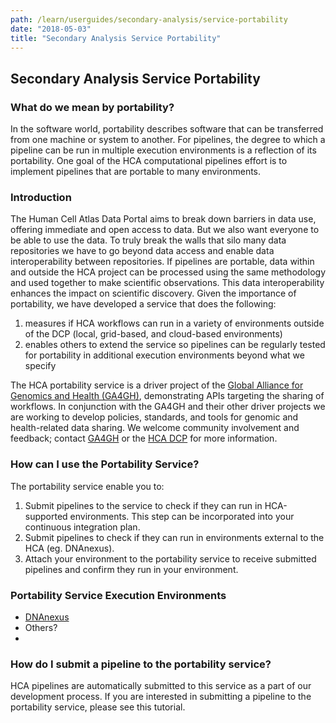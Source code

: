 ```yaml
---
path: /learn/userguides/secondary-analysis/service-portability
date: "2018-05-03"
title: "Secondary Analysis Service Portability"
---
```


## Secondary Analysis Service Portability

### What do we mean by portability?

In the software world, portability describes software that can be transferred from one machine or system to another. For pipelines, the degree to which a pipeline can be run in multiple execution environments is a reflection of its portability. One goal of the HCA computational pipelines effort is to implement pipelines that are portable to many environments.

### Introduction

The Human Cell Atlas Data Portal aims to break down barriers in data use, offering immediate and open access to data. But we also want everyone to be able to use the data. To truly break the walls that silo many data repositories we have to go beyond data access and enable data interoperability between repositories. If pipelines are portable, data within and outside the HCA project can be processed using the same methodology and used together to make scientific observations. This data interoperability enhances the impact on scientific discovery.  Given the importance of portability, we have developed a service that does the following:
1. measures if HCA workflows can run in a variety of environments outside of the DCP (local, grid-based, and cloud-based environments) 
2. enables others to extend the service so pipelines can be regularly tested for portability in additional execution environments beyond what we specify 

The HCA portability service is a driver project of the [Global Alliance for Genomics and Health (GA4GH)](https://www.ga4gh.org/), demonstrating APIs targeting the sharing of workflows. In conjunction with the GA4GH and their other driver projects we are working to develop policies, standards, and tools for genomic and health-related data sharing. We welcome community involvement and feedback; contact [GA4GH](INFO@GA4GH.ORG) or the [HCA DCP](mailto:data-help@humancellatlas.org) for more information.

### How can I use the Portability Service?

The portability service enable you to:
1. Submit pipelines to the service to check if they can run in HCA-supported environments. This step can be incorporated into your continuous integration plan.
2. Submit pipelines to check if they can run in environments external to the HCA (eg. DNAnexus).
3. Attach your environment to the portability service to receive submitted pipelines and confirm they run in your environment.

### Portability Service Execution Environments
* [DNAnexus](https://www.dnanexus.com/)
* Others?
* 

### How do I submit a pipeline to the portability service?

HCA pipelines are automatically submitted to this service as a part of our development process. If you are interested in submitting a pipeline to the portability service, please see this tutorial.
